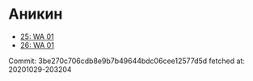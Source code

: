 # Аникин
- [25: WA 01](25.md)
- [26: WA 01](26.md)

Commit: 3be270c706cdb8e9b7b49644bdc06cee12577d5d
 fetched at: 20201029-203204
